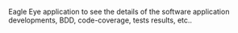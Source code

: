 Eagle Eye application to see the details of the software application developments, BDD, code-coverage, tests results, etc..